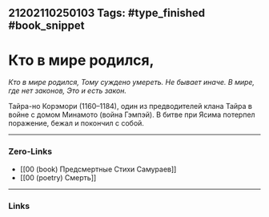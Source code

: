 21202110250103
Tags: #type_finished #book_snippet 
---
# Кто в мире родился,

*Кто в мире родился,
Тому суждено умереть.
Не бывает иначе.
В мире, где нет законов,
Это и есть закон.*

Тайра-но Корэмори (1160–1184), один из предводителей клана Тайра в войне с домом Минамото (война Гэмпэй). В битве при Ясима потерпел поражение, бежал и покончил с собой. 

---
### Zero-Links
 - [[00 (book) Предсмертные Стихи Самураев]]
 - [[00 (poetry) Смерть]]
---
### Links
